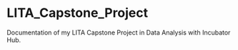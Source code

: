# LITA_Capstone_Project
Documentation of my LITA Capstone Project in Data Analysis with Incubator Hub.
